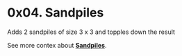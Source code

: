 # 0x04. Sandpiles

Adds 2 sandpiles of size 3 x 3 and topples down the result

See more contex about **[Sandpiles](https://www.youtube.com/watch?v=1MtEUErz7Gg)**.
